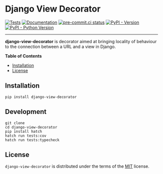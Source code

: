 # Django View Decorator

[![Tests](https://github.com/valberg/django-view-decorator/actions/workflows/test.yml/badge.svg)](https://github.com/valberg/django-view-decorator/actions/workflows/test.yml)
[![Documentation](https://readthedocs.org/projects/django-view-decorator/badge/?version=latest)](https://django-view-decorator.readthedocs.io/en/latest/?badge=latest)
[![pre-commit.ci status](https://results.pre-commit.ci/badge/github/valberg/django-view-decorator/main.svg)](https://results.pre-commit.ci/latest/github/valberg/django-view-decorator/main)
[![PyPI - Version](https://img.shields.io/pypi/v/django-view-decorator.svg)](https://pypi.org/project/django-view-decorator)
[![PyPI - Python Version](https://img.shields.io/pypi/pyversions/django-view-decorator.svg)](https://pypi.org/project/django-view-decorator)

-----

**django-view-decorator** is decorator aimed at bringing locality of behaviour to the connection between a URL and a view in Django.



**Table of Contents**

- [Installation](#installation)
- [License](#license)

## Installation

```console
pip install django-view-decorator
```

## Development

```console
git clone
cd django-view-decorator
pip install hatch
hatch run tests:cov
hatch run tests:typecheck
```

## License

`django-view-decorator` is distributed under the terms of the [MIT](https://spdx.org/licenses/MIT.html) license.
